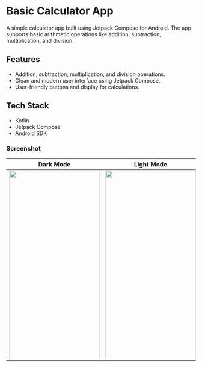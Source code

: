 # Basic Calculator App

A simple calculator app built using Jetpack Compose for Android. The app supports basic arithmetic operations like addition, subtraction, multiplication, and division.

## Features

- Addition, subtraction, multiplication, and division operations.
- Clean and modern user interface using Jetpack Compose.
- User-friendly buttons and display for calculations.

## Tech Stack

- Kotlin
- Jetpack Compose
- Android SDK

### Screenshot
| Dark Mode | Light Mode |
|------------|-----------|
|<img src = "https://github.com/user-attachments/assets/ccb99db5-797f-4956-b8b0-fd5700364f5c" height="500" width = "240"/>|<img src = "https://github.com/user-attachments/assets/e9d324b2-94bd-48cf-ae16-383294286618" height="500" width = "240"/>|






